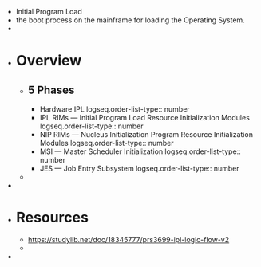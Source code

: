 - Initial Program Load
- the boot process on the mainframe for loading the Operating System.
-
- # Overview
	- ## 5 Phases
		- Hardware IPL
		  logseq.order-list-type:: number
		- IPL RIMs — Initial Program Load Resource Initialization Modules
		  logseq.order-list-type:: number
		- NIP RIMs  — Nucleus Initialization Program Resource Initialization Modules
		  logseq.order-list-type:: number
		- MSI — Master Scheduler Initialization
		  logseq.order-list-type:: number
		- JES — Job Entry Subsystem
		  logseq.order-list-type:: number
	-
-
- # Resources
	- https://studylib.net/doc/18345777/prs3699-ipl-logic-flow-v2
	-
-